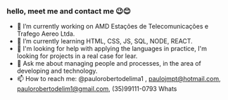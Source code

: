 ### hello, meet me and contact me 😉😊

- 🔭 I’m currently working on AMD Estações de Telecomunicações e Trafego Aereo Ltda.
- 🌱 I’m currently learning HTML, CSS, JS, SQL, NODE, REACT.
- 🤔 I'm looking for help with applying the languages ​​in practice, I'm looking for projects in a real case for lear.
- 💬 Ask me about managing people and processes, in the area of ​​developing and technology.
- 📫 How to reach me: @paulorobertodelima1 , paulojmpt@hotmail.com, paulorobertodelim1@gmail.com, (35)99111-0793 Whats

